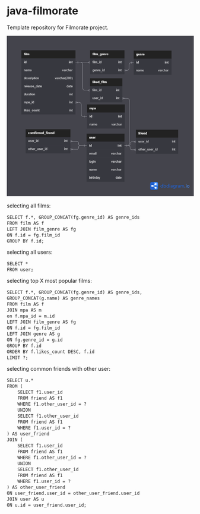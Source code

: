 # java-filmorate
Template repository for Filmorate project.

![Database diagram](/Untitled.png)

selecting all films:

    SELECT f.*, GROUP_CONCAT(fg.genre_id) AS genre_ids
    FROM film AS f
    LEFT JOIN film_genre AS fg
    ON f.id = fg.film_id
    GROUP BY f.id;

selecting all users:

	SELECT *
	FROM user;

selecting top X most popular films:

	SELECT f.*, GROUP_CONCAT(fg.genre_id) AS genre_ids, GROUP_CONCAT(g.name) AS genre_names
	FROM film AS f
    JOIN mpa AS m
    on f.mpa_id = m.id
	LEFT JOIN film_genre AS fg
	ON f.id = fg.film_id
    LEFT JOIN genre AS g
    ON fg.genre_id = g.id
    GROUP BY f.id
    ORDER BY f.likes_count DESC, f.id
    LIMIT ?;

selecting common friends with other user:

	SELECT u.*
	FROM (
		SELECT f1.user_id
		FROM friend AS f1
		WHERE f1.other_user_id = ?
		UNION
		SELECT f1.other_user_id
		FROM friend AS f1
		WHERE f1.user_id = ?
	) AS user_friend
	JOIN (
		SELECT f1.user_id
		FROM friend AS f1
		WHERE f1.other_user_id = ?
		UNION
		SELECT f1.other_user_id
		FROM friend AS f1
		WHERE f1.user_id = ?
	) AS other_user_friend
	ON user_friend.user_id = other_user_friend.user_id
	JOIN user AS u
	ON u.id = user_friend.user_id;
